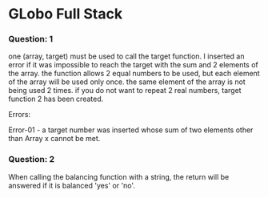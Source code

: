 # GLobo Full Stack


### Question: 1
one (array, target) must be used to call the target function.
I inserted an error if it was impossible to reach the target with the sum and 2 elements of the array.
the function allows 2 equal numbers to be used, but each element of the array will be used only once.
the same element of the array is not being used 2 times.
if you do not want to repeat 2 real numbers, target function 2 has been created.

Errors:

Error-01 - a target number was inserted whose sum of two
elements other than Array x cannot be met.


### Question: 2
When calling the balancing function with a string, the return will be answered if it is balanced 'yes' or 'no'.